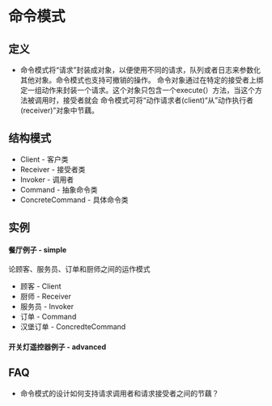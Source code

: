 # 命令模式

## 定义
- 命令模式将“请求”封装成对象，以便使用不同的请求，队列或者日志来参数化其他对象。命令模式也支持可撤销的操作。 
命令对象通过在特定的接受者上绑定一组动作来封装一个请求。这个对象只包含一个execute(）方法，当这个方法被调用时，接受者就会
命令模式可将“动作请求者(client)“从”动作执行者(receiver)”对象中节藕。

## 结构模式
- Client - 客户类
- Receiver - 接受者类
- Invoker - 调用者
- Command - 抽象命令类
- ConcreteCommand - 具体命令类
<!-- 图 -->

## 实例
#### 餐厅例子 - simple
论顾客、服务员、订单和厨师之间的运作模式  

- 顾客 - Client
- 厨师 - Receiver
- 服务员 - Invoker
- 订单 - Command
- 汉堡订单 - ConcredteCommand

#### 开关灯遥控器例子 - advanced

## FAQ
- 命令模式的设计如何支持请求调用者和请求接受者之间的节藕？

